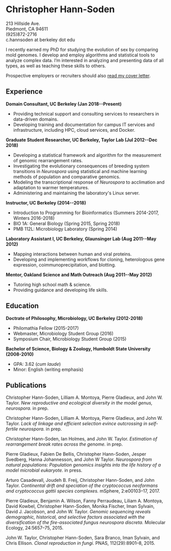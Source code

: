 # Christopher Hann-Soden  
213 Hillside Ave.  
Piedmont, CA 94611  
(925)872-2716  
c.hannsoden at berkeley dot edu  

I recently earned my PhD for studying the evolution of sex by comparing mold genomes. I develop and employ algorithms and statistical tools to analyze complex data. I’m interested in analyzing and presenting data of all types, as well as teaching these skills to others.

Prospective employers or recruiters should also [read my cover letter](https://github.com/channsoden/resume/blob/master/cover_letter.md).

## Experience  
__Domain Consultant, UC Berkeley (Jan 2018--Present)__
- Providing technical support and consulting services to researchers in data-driven domains.  
- Developing training and documentation for campus IT services and infrastructure, including HPC, cloud services, and Docker.  
  
__Graduate Student Researcher, UC Berkeley, Taylor Lab (Jul 2012--Dec 2018)__  
- Developing a statistical framework and algorithm for the measurement of genomic rearrangement rates.  
- Investigating the evolutionary consequences of breeding system transitions in *Neurospora* using statistical and machine learning methods of population and comparative genomics.  
- Modeling the transcriptional response of *Neurospora* to acclimation and adaptation to warmer temperatures.  
- Administering and maintaining the laboratory's Linux server.  

__Instructor, UC Berkeley (2014--2018)__  
- Introduction to Programming for Bioinformatics (Summers 2014-2017, Winters 2016-2018)  
- BIO 1A: General Biology (Spring 2015, Spring 2018)  
- PMB 112L: Microbiology Laboratory (Spring 2014)  

__Laboratory Assistant I, UC Berkeley, Glaunsinger Lab (Aug 2011--May 2012)__  
- Mapping interactions between human and viral proteins.
- Developing and implementing workflows for cloning, heterologous gene expression, coimmunoprecipitation, and blotting.  

__Mentor, Oakland Science and Math Outreach (Aug 2011--May 2012)__  
- Tutoring high school math \& science.  
- Providing guidance and developing life skills.

## Education
__Doctrate of Philosophy, Microbiology, UC Berkeley (2012-2018)__
- Philomathia Fellow (2015-2017)  
- Webmaster, Microbiology Student Group (2016)  
- Symposium Chair, Microbiology Student Group (2015)  

__Bachelor of Science, Biology & Zoology, Humboldt State University (2008-2010)__  
- GPA: 3.62 (*cum laude*)
- Minor: English (writing emphasis)

## Publications

Christopher Hann-Soden, Lilliam A. Montoya, Pierre Gladieux, and John W. Taylor. _New reproductive
and ecological diversity in the model genus, neurospora._ in prep.

Christopher Hann-Soden, Lilliam A. Montoya, Pierre Gladieux, and John W. Taylor. _Lack of linkage
and efficient selection evince outcrossing in self-fertile neurospora._ in prep.

Christopher Hann-Soden, Ian Holmes, and John W. Taylor. _Estimation of rearrangement break rates
across the genome._ in prep.

Pierre Gladieux, Fabien De Bellis, Christopher Hann-Soden, Jesper Svedberg, Hanna Johannesson,
and John W Taylor. _Neurospora from natural populations: Population genomics insights into the life
history of a model microbial eukaryote._ in press.

Arturo Casadevall, Joudeh B. Freij, Christopher Hann-Soden, and John Taylor. _Continental drift
and speciation of the cryptococcus neoformans and cryptococcus gattii species complexes._ mSphere,
2:e00103–17, 2017.

Pierre Gladieux, Benjamin A. Wilson, Fanny Perraudeau, Liliam A. Montoya, David Kowbel, Christopher
Hann-Soden, Monika Fischer, Iman Sylvain, David J. Jacobson, and John W. Taylor. _Genomic
sequencing reveals demographic, historical, and selective factors associated with the diversification of
the fire-associated fungus neurospora discreta._ Molecular Ecology, 24:5657–75, 2015.

John W. Taylor, Christopher Hann-Soden, Sara Branco, Iman Sylvain, and Chris Ellison. _Clonal
reproduction in fungi._ PNAS, 112(29):8901–8, 2015.
